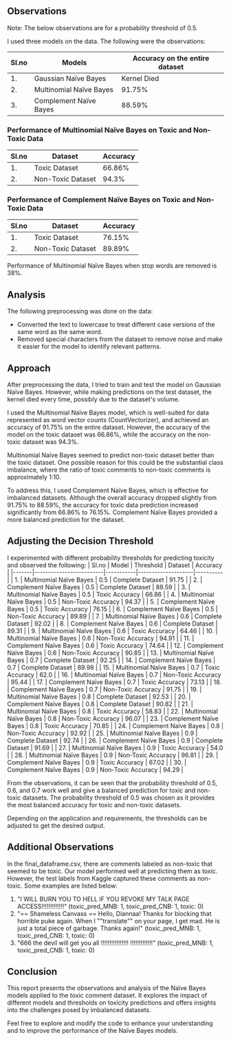 ## Observations

Note: The below observations are for a probability threshold of 0.5.

I used three models on the data. The following were the observations:

| Sl.no | Models                 | Accuracy on the entire dataset |
|-------|------------------------|---------------------------------|
| 1.    | Gaussian Naïve Bayes   | Kernel Died                     |
| 2.    | Multinomial Naïve Bayes| 91.75%                          |
| 3.    | Complement Naïve Bayes | 88.59%                          |

### Performance of Multinomial Naïve Bayes on Toxic and Non-Toxic Data

| Sl.no | Dataset           | Accuracy  |
|-------|-------------------|-----------|
| 1.    | Toxic Dataset     | 66.86%    |
| 2.    | Non-Toxic Dataset | 94.3%     |

### Performance of Complement Naïve Bayes on Toxic and Non-Toxic Data

| Sl.no | Dataset           | Accuracy  |
|-------|-------------------|-----------|
| 1.    | Toxic Dataset     | 76.15%    |
| 2.    | Non-Toxic Dataset | 89.89%    |

Performance of Multinomial Naïve Bayes when stop words are removed is 38%.

## Analysis

The following preprocessing was done on the data:

- Converted the text to lowercase to treat different case versions of the same word as the same word.
- Removed special characters from the dataset to remove noise and make it easier for the model to identify relevant patterns.

## Approach

After preprocessing the data, I tried to train and test the model on Gaussian Naïve Bayes. However, while making predictions on the test dataset, the kernel died every time, possibly due to the dataset's volume.

I used the Multinomial Naïve Bayes model, which is well-suited for data represented as word vector counts (CountVectorizer), and achieved an accuracy of 91.75% on the entire dataset. However, the accuracy of the model on the toxic dataset was 66.86%, while the accuracy on the non-toxic dataset was 94.3%.

Multinomial Naïve Bayes seemed to predict non-toxic dataset better than the toxic dataset. One possible reason for this could be the substantial class imbalance, where the ratio of toxic comments to non-toxic comments is approximately 1:10.

To address this, I used Complement Naïve Bayes, which is effective for imbalanced datasets. Although the overall accuracy dropped slightly from 91.75% to 88.59%, the accuracy for toxic data prediction increased significantly from 66.86% to 76.15%. Complement Naïve Bayes provided a more balanced prediction for the dataset.

## Adjusting the Decision Threshold

I experimented with different probability thresholds for predicting toxicity and observed the following:
| Sl.no | Model                   | Threshold | Dataset            | Accuracy |
|-------|-------------------------|-----------|--------------------|----------|
| 1.    | Multinomial Naïve Bayes | 0.5       | Complete Dataset   | 91.75    |
| 2.    | Complement Naïve Bayes  | 0.5       | Complete Dataset   | 88.59    |
| 3.    | Multinomial Naïve Bayes | 0.5       | Toxic Accuracy     | 66.86    |
| 4.    | Multinomial Naïve Bayes | 0.5       | Non-Toxic Accuracy | 94.37    |
| 5.    | Complement Naïve Bayes  | 0.5       | Toxic Accuracy     | 76.15    |
| 6.    | Complement Naïve Bayes  | 0.5       | Non-Toxic Accuracy | 89.89    |
| 7.    | Multinomial Naïve Bayes | 0.6       | Complete Dataset   | 92.02    |
| 8.    | Complement Naïve Bayes  | 0.6       | Complete Dataset   | 89.31    |
| 9.    | Multinomial Naïve Bayes | 0.6       | Toxic Accuracy     | 64.46    |
| 10.   | Multinomial Naïve Bayes | 0.6       | Non-Toxic Accuracy | 94.91    |
| 11.   | Complement Naïve Bayes  | 0.6       | Toxic Accuracy     | 74.64    |
| 12.   | Complement Naïve Bayes  | 0.6       | Non-Toxic Accuracy | 90.85    |
| 13.   | Multinomial Naïve Bayes | 0.7       | Complete Dataset   | 92.25    |
| 14.   | Complement Naïve Bayes  | 0.7       | Complete Dataset   | 89.98    |
| 15.   | Multinomial Naïve Bayes | 0.7       | Toxic Accuracy     | 62.0     |
| 16.   | Multinomial Naïve Bayes | 0.7       | Non-Toxic Accuracy | 95.44    |
| 17.   | Complement Naïve Bayes  | 0.7       | Toxic Accuracy     | 73.13    |
| 18.   | Complement Naïve Bayes  | 0.7       | Non-Toxic Accuracy | 91.75    |
| 19.   | Multinomial Naïve Bayes | 0.8       | Complete Dataset   | 92.53    |
| 20.   | Complement Naïve Bayes  | 0.8       | Complete Dataset   | 90.82    |
| 21.   | Multinomial Naïve Bayes | 0.8       | Toxic Accuracy     | 58.83    |
| 22.   | Multinomial Naïve Bayes | 0.8       | Non-Toxic Accuracy | 96.07    |
| 23.   | Complement Naïve Bayes  | 0.8       | Toxic Accuracy     | 70.85    |
| 24.   | Complement Naïve Bayes  | 0.8       | Non-Toxic Accuracy | 92.92    |
| 25.   | Multinomial Naïve Bayes | 0.9       | Complete Dataset   | 92.74    |
| 26.   | Complement Naïve Bayes  | 0.9       | Complete Dataset   | 91.69    |
| 27.   | Multinomial Naïve Bayes | 0.9       | Toxic Accuracy     | 54.0     |
| 28.   | Multinomial Naïve Bayes | 0.9       | Non-Toxic Accuracy | 96.81    |
| 29.   | Complement Naïve Bayes  | 0.9       | Toxic Accuracy     | 67.02    |
| 30.   | Complement Naïve Bayes  | 0.9       | Non-Toxic Accuracy | 94.29    |



From the observations, it can be seen that the probability threshold of 0.5, 0.6, and 0.7 work well and give a balanced prediction for toxic and non-toxic datasets. The probability threshold of 0.5 was chosen as it provides the most balanced accuracy for toxic and non-toxic datasets.

Depending on the application and requirements, the thresholds can be adjusted to get the desired output.

## Additional Observations

In the final_dataframe.csv, there are comments labeled as non-toxic that seemed to be toxic. Our model performed well at predicting them as toxic. However, the test labels from Kaggle captured these comments as non-toxic. Some examples are listed below:

1. "I WILL BURN YOU TO HELL IF YOU REVOKE MY TALK PAGE ACCESS!!!!!!!!!!!!!" (toxic_pred_MNB: 1, toxic_pred_CNB: 1, toxic: 0)
2. "== Shameless Canvass == Hello, Diannaa! Thanks for blocking that horrible puke again. When I ""translate"" on your page, I get mad. He is just a total piece of garbage. Thanks again!" (toxic_pred_MNB: 1, toxic_pred_CNB: 1, toxic: 0)
3. "666 the devil will get you all !!!!!!!!!!!!!!!! !!!!!!!!!!!!!" (toxic_pred_MNB: 1, toxic_pred_CNB: 1, toxic: 0)

## Conclusion

This report presents the observations and analysis of the Naïve Bayes models applied to the toxic comment dataset. It explores the impact of different models and thresholds on toxicity predictions and offers insights into the challenges posed by imbalanced datasets.

Feel free to explore and modify the code to enhance your understanding and to improve the performance of the Naïve Bayes models.

